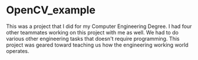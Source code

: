 ﻿# OpenCV_example
 
 
This was a project that I did for my Computer Engineering Degree. I had four other teammates working on this project with me as well. We had to do various other engineering tasks that doesn't require programming. This project was geared toward teaching us how the engineering working world operates.
